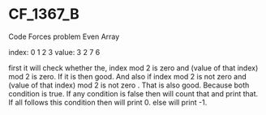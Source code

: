 # CF_1367_B
Code Forces problem Even Array

index: 0 1 2 3
value: 3 2 7 6

first it will check whether the, index mod 2 is zero and (value of that index) mod 2 is zero. If it is then good. 
And also if index mod 2 is not zero and (value of that index) mod 2 is not zero . That is also good. Because both condition is true. 
If any condition is false then will count that and print that. If all follows this condition then will print 0. else will print -1.
